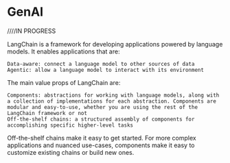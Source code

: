 # GenAI

////IN PROGRESS

LangChain is a framework for developing applications powered by language models. It enables applications that are:

    Data-aware: connect a language model to other sources of data
    Agentic: allow a language model to interact with its environment

The main value props of LangChain are:

    Components: abstractions for working with language models, along with a collection of implementations for each abstraction. Components are modular and easy-to-use, whether you are using the rest of the LangChain framework or not
    Off-the-shelf chains: a structured assembly of components for accomplishing specific higher-level tasks

Off-the-shelf chains make it easy to get started. For more complex applications and nuanced use-cases, components make it easy to customize existing chains or build new ones.